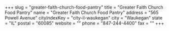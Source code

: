 +++
slug = "greater-faith-church-food-pantry"
title = "Greater Faith Church Food Pantry"
name = "Greater Faith Church Food Pantry"
address = "565 Powell Avenue"
cityIndexKey = "city-il-waukegan"
city = "Waukegan"
state = "IL"
postal = "60085"
website = ""
phone = "847-244-4400"
fax = ""
+++
